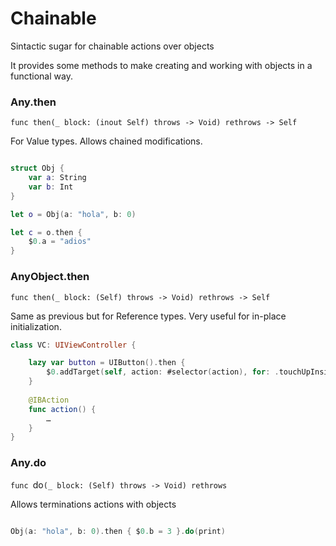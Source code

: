# Chainable

Sintactic sugar for chainable actions over objects

It provides some methods to make creating and working with objects in a functional way.

### Any.then

`func then(_ block: (inout Self) throws -> Void) rethrows -> Self`

For Value types. Allows chained modifications.

```swift

struct Obj {
    var a: String
    var b: Int
}

let o = Obj(a: "hola", b: 0)

let c = o.then {
    $0.a = "adios"
}

```

### AnyObject.then

`func then(_ block: (Self) throws -> Void) rethrows -> Self`

Same as previous but for Reference types. Very useful for in-place initialization.

```swift 
class VC: UIViewController {

    lazy var button = UIButton().then {
        $0.addTarget(self, action: #selector(action), for: .touchUpInside)
    }
    
    @IBAction
    func action() {
        …
    }
}
```

### Any.do

`func `do`(_ block: (Self) throws -> Void) rethrows`

Allows terminations actions with objects

```swift

Obj(a: "hola", b: 0).then { $0.b = 3 }.do(print)

```
